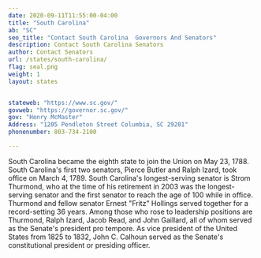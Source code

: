```yaml
---
date: 2020-09-11T11:55:00-04:00
title: "South Carolina"
ab: "SC"
seo_title: "Contact South Carolina  Governors And Senators"
description: Contact South Carolina Senators
author: Contact Senators
url: /states/south-carolina/
flag: seal.png
weight: 1
layout: states


stateweb: "https://www.sc.gov/"
govweb: "https://governor.sc.gov/"
gov: "Henry McMaster"
Address: "1205 Pendleton Street Columbia, SC 29201"
phonenumber: 803-734-2100

---
```

South Carolina became the eighth state to join the Union on May 23, 1788. South Carolina's first two senators, Pierce Butler and Ralph Izard, took office on March 4, 1789. South Carolina's longest-serving senator is Strom Thurmond, who at the time of his retirement in 2003 was the longest-serving senator and the first senator to reach the age of 100 while in office. Thurmond and fellow senator Ernest "Fritz" Hollings served together for a record-setting 36 years. Among those who rose to leadership positions are Thurmond, Ralph Izard, Jacob Read, and John Gaillard, all of whom served as the Senate's president pro tempore. As vice president of the United States from 1825 to 1832, John C. Calhoun served as the Senate's constitutional president or presiding officer.